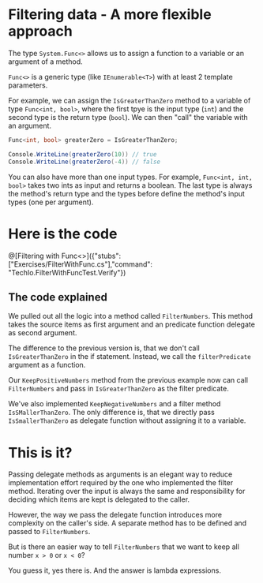 # Filtering data - A more flexible approach

The type `System.Func<>` allows us to assign a function to a variable or an argument of a method.

`Func<>` is a generic type (like `IEnumerable<T>`) with at least 2 template parameters.

For example, we can assign the `IsGreaterThanZero` method to a variable of type `Func<int, bool>`, where
the first tpye is the input type (`int`) and the second type is the return type (`bool`).
We can then "call" the variable with an argument.

```c#
Func<int, bool> greaterZero = IsGreaterThanZero;

Console.WriteLine(greaterZero(10)) // true
Console.WriteLine(greaterZero(-4)) // false
```


You can also have more than one input types.
For example, `Func<int, int, bool>` takes two ints as input and returns a boolean.
The last type is always the method's return type and the types before define the method's input types (one per argument).

# Here is the code

@[Filtering with Func<>]({"stubs": ["Exercises/FilterWithFunc.cs"],"command": "TechIo.FilterWithFuncTest.Verify"})

## The code explained

We pulled out all the logic into a method called `FilterNumbers`.
This method takes the source items as first argument and an predicate function delegate as second argument.

The difference to the previous version is, that we don't call `IsGreaterThanZero` in the if statement.
Instead, we call the `filterPredicate` argument as a function.

Our `KeepPositiveNumbers` method from the previous example now can call `FilterNumbers` and pass in `IsGreaterThanZero` as the filter predicate.

We've also implemented `KeepNegativeNumbers` and a filter method `IsSMallerThanZero`.
The only difference is, that we directly pass `IsSmallerThanZero` as delegate function without assigning it to a variable.

# This is it?

Passing delegate methods as arguments is an elegant way to reduce implementation effort required by the one who implemented the filter method.
Iterating over the input is always the same and responsibility for deciding which items are kept is delegated to the caller.

However, the way we pass the delegate function introduces more complexity on the caller's side.
A separate method has to be defined and passed to `FilterNumbers`.

But is there an easier way to tell `FilterNumbers` that we want to keep all number `x > 0` or `x < 0`?

You guess it, yes there is.
And the answer is lambda expressions.